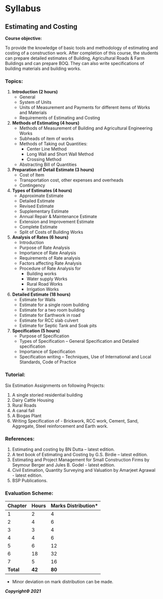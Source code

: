 # Syllabus

## Estimating and Costing

**Course objective:** 

To provide the knowledge of basic tools and methodology of estimating and costing of a construction work. After completion of this course, the students can prepare detailed estimates of Building, Agricultural Roads & Farm Buildings and can prepare BOQ. They can also write specifications of building materials and building works.

### Topics:

1. **Introduction (2 hours)**
    * General
    * System of Units
    * Units of Measurement and Payments for different items of Works and Materials
    * Requirements of Estimating and Costing 
2. **Methods of Estimating (4 hours)**
    * Methods of Measurement of Building and Agricultural Engineering Works
    * Subheads of item of works
    * Methods of Taking out Quantities:
        * Center Line Method
        * Long Wall and Short Wall Method 
        * Crossing Method
    * Abstracting Bill of Quantities
3. **Preparation of Detail Estimate (3 hours)**
    * Cost of Item
    * Transportation cost, other expenses and overheads
    * Contingency
4. **Types of Estimates (4 hours)**
    * Approximate Estimate
    * Detailed Estimate
    * Revised Estimate
    * Supplementary Estimate
    * Annual Repair & Maintenance Estimate
    * Extension and Improvement Estimate
    * Complete Estimate
    * Split of Costs of Building Works
5. **Analysis of Rates (6 hours)**
    * Introduction
    * Purpose of Rate Analysis
    * Importance of Rate Analysis
    * Requirements of Rate analysis
    * Factors affecting Rate Analysis
    * Procedure of Rate Analysis for 
        * Building works
        * Water supply Works
        * Rural Road Works
        * Irrigation Works
6. **Detailed Estimate (18 hours)**
    * Estimate for Walls
    * Estimate for a single room building
    * Estimate for a two room building
    * Estimate for Earthwork in road
    * Estimate for RCC slab culvert
    * Estimate for Septic Tank and Soak pits
7. **Specification (5 hours)**
    * Purpose of Specification
    * Types of Specification – General Specification and Detailed specification
    * Importance of Specification
    * Specification writing – Techniques, Use of International and Local Standards, Code of Practice

### Tutorial:

Six Estimation Assignments on following Projects:

1. A single storied residential building
2. Dairy Cattle Housing
3. Rural Roads
4. A canal fall
5. A Biogas Plant
6. Writing Specification of - Brickwork, RCC work, Cement, Sand, Aggregate, Steel reinforcement and Earth work. 

### References:

1. Estimating and costing by BN Dutta – latest edition.
2. A text book of Estimating and Costing by G.S. Birdie – latest edition.
3. Estimating and Project Management for Small Construction Firms by Seymour Berger and Jules B. Godel - latest edition. 
4. Civil Estimation, Quantity Surveying and Valuation by Amarjeet Agrawal - latest edition.
5. BSP Publications.

### Evaluation Scheme:

| Chapter | Hours | Marks Distribution* |
|---|---|---|
| 1 | 2 | 4 |
| 2 | 4 | 6 |
| 3 | 3 | 4 |
| 4 | 4 | 6 |
| 5 | 6 | 12 |
| 6 | 18 | 32 |
| 7 | 5 | 16 |
| **Total** | **42** | **80** |

* Minor deviation on mark distribution can be made.

***Copyright&copy; 2021*** 
